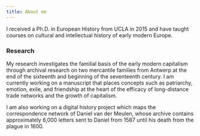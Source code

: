 ```yaml
---
title: About me
---
```


I received a Ph.D. in European History from UCLA in 2015 and have taught courses on cultural and intellectual history of early modern Europe.

### Research

My research investigates the familial basis of the early modern capitalism through archival research on two mercantile families from Antwerp at the end of the sixteenth and beginning of the seventeenth century. I am currently working on a manuscript that places concepts such as patriarchy, emotion, exile, and friendship at the heart of the efficacy of long-distance trade networks and the growth of capitalism.

I am also working on a digital history project which maps the correspondence network of Daniel van der Meulen, whose archive contains approximately 6,000 letters sent to Daniel from 1587 until his death from the plague in 1600.